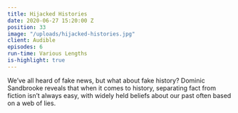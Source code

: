 ```yaml
---
title: Hijacked Histories
date: 2020-06-27 15:20:00 Z
position: 33
image: "/uploads/hijacked-histories.jpg"
client: Audible
episodes: 6
run-time: Various Lengths
is-highlight: true
---
```


We’ve all heard of fake news, but what about fake history? Dominic Sandbrooke reveals that when it comes to history, separating fact from fiction isn’t always easy, with widely held beliefs about our past often based on a web of lies.